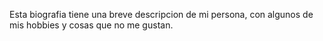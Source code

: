 Esta biografia tiene una breve descripcion de mi persona, con algunos de mis hobbies y cosas que no me gustan.